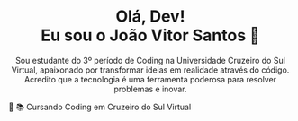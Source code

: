 <!--
**johnsans04/johnsans04** is a ✨ _special_ ✨ repository because its `README.md` (this file) appears on your GitHub profile.

Here are some ideas to get you started:

- 🔭 I’m currently working on ...
- 🌱 I’m currently learning ...
- 👯 I’m looking to collaborate on ...
- 🤔 I’m looking for help with ...
- 💬 Ask me about ...
- 📫 How to reach me: ...
- 😄 Pronouns: ...
- ⚡ Fun fact: ...
-->
<div align="center">
  <h1 align="center">
    Olá, Dev!<br/>
    Eu sou o João Vitor Santos 👋
  </h1>
  <p align="center">
    Sou estudante do 3º período de Coding na Universidade Cruzeiro do Sul Virtual, apaixonado por transformar ideias em realidade através do código.
    Acredito que a tecnologia é uma ferramenta poderosa para resolver problemas e inovar.
  </p>
</div>

🚀 
📚 Cursando Coding em Cruzeiro do Sul Virtual
